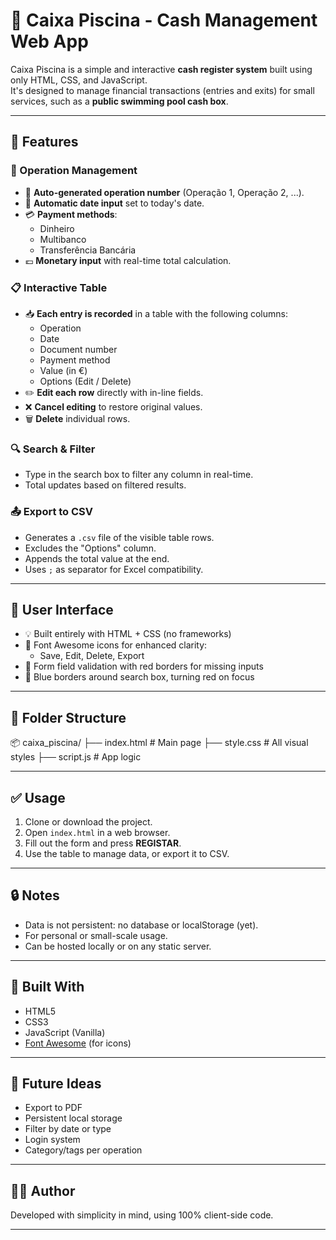 # 📘 Caixa Piscina - Cash Management Web App

Caixa Piscina is a simple and interactive **cash register system** built using only HTML, CSS, and JavaScript.  
It's designed to manage financial transactions (entries and exits) for small services, such as a **public swimming pool cash box**.

---

## 🚀 Features

### 💾 Operation Management
- 🧾 **Auto-generated operation number** (Operação 1, Operação 2, ...).
- 📅 **Automatic date input** set to today's date.
- 💳 **Payment methods**:
  - Dinheiro
  - Multibanco
  - Transferência Bancária
- 💶 **Monetary input** with real-time total calculation.

### 📋 Interactive Table
- 📥 **Each entry is recorded** in a table with the following columns:
  - Operation
  - Date
  - Document number
  - Payment method
  - Value (in €)
  - Options (Edit / Delete)
- ✏️ **Edit each row** directly with in-line fields.
- ❌ **Cancel editing** to restore original values.
- 🗑 **Delete** individual rows.

### 🔍 Search & Filter
- Type in the search box to filter any column in real-time.
- Total updates based on filtered results.

### 📤 Export to CSV
- Generates a `.csv` file of the visible table rows.
- Excludes the "Options" column.
- Appends the total value at the end.
- Uses `;` as separator for Excel compatibility.

---

## 🎨 User Interface

- 💡 Built entirely with HTML + CSS (no frameworks)
- 🎨 Font Awesome icons for enhanced clarity:
  - Save, Edit, Delete, Export
- 🔴 Form field validation with red borders for missing inputs
- 🔵 Blue borders around search box, turning red on focus

---

## 📁 Folder Structure
📦 caixa_piscina/
├── index.html         # Main page
├── style.css          # All visual styles
├── script.js          # App logic

---

## ✅ Usage

1. Clone or download the project.
2. Open `index.html` in a web browser.
3. Fill out the form and press **REGISTAR**.
4. Use the table to manage data, or export it to CSV.

---

## 🔒 Notes

- Data is not persistent: no database or localStorage (yet).
- For personal or small-scale usage.
- Can be hosted locally or on any static server.

---

## 🧱 Built With

- HTML5
- CSS3
- JavaScript (Vanilla)
- [Font Awesome](https://fontawesome.com) (for icons)

---

## 📌 Future Ideas

- Export to PDF
- Persistent local storage
- Filter by date or type
- Login system
- Category/tags per operation

---

## 👨‍💻 Author

Developed with simplicity in mind, using 100% client-side code.

---

